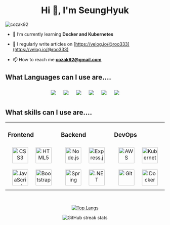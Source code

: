 
<h1 align="center">Hi 👋, I'm SeungHyuk</h1>
<p align="left"> <img src="https://komarev.com/ghpvc/?username=cozak92&label=Profile%20views&color=0e75b6&style=flat" alt="cozak92" /> </p>

- 🌱 I’m currently learning **Docker and Kubernetes**

- 📝 I regularly write articles on [https://velog.io/@roo333](https://velog.io/@roo333)

- 📫 How to reach me **cozak92@gmail.com**

## What Languages can I use are....
<div align="center">  

<img style="margin: 10px" src="https://img.shields.io/badge/C-A8B9CC?style=flat-square&logo=c&logoColor=white" />  
<img style="margin: 10px" src="https://img.shields.io/badge/C++-00599C?style=flat-square&logo=c%2b%2b&logoColor=white" />  

<img style="margin: 10px" src="https://img.shields.io/badge/C#-239120?style=flat-square&logo=csharp&logoColor=white"  />  
<img style="margin: 10px" src="https://img.shields.io/badge/Python-3766AB?style=flat-square&logo=Python&logoColor=white" />
<img style="margin: 10px" src="https://img.shields.io/badge/JAVA-007396?style=flat-square&logo=java&logoColor=white" />
<img style="margin: 10px" src="https://img.shields.io/badge/JavaScript-F7DF1E?style=flat-square&logo=JavaScript&logoColor=white"  />  
</div>

## What skills can I use are....
<div align="center">  
<table><tr><td valign="top" width="33%">

### Frontend  
<div align="center">  
<img style="margin: 10px" src="https://profilinator.rishav.dev/skills-assets/css3-original-wordmark.svg" alt="CSS3" height="50" />  
<img style="margin: 10px" src="https://profilinator.rishav.dev/skills-assets/html5-original-wordmark.svg" alt="HTML5" height="50" />  
<img style="margin: 10px" src="https://profilinator.rishav.dev/skills-assets/javascript-original.svg" alt="JavaScript" height="50" />  
<img style="margin: 10px" src="https://profilinator.rishav.dev/skills-assets/bootstrap-plain.svg" alt="Bootstrap" height="50" />  
</div>

</td><td valign="top" width="33%">



### Backend  
<div align="center">  
<img style="margin: 10px" src="https://profilinator.rishav.dev/skills-assets/nodejs-original-wordmark.svg" alt="Node.js" height="50" />  
<img style="margin: 10px" src="https://profilinator.rishav.dev/skills-assets/express-original-wordmark.svg" alt="Express.js" height="50" />  
<img style="margin: 10px" src="https://profilinator.rishav.dev/skills-assets/springio-icon.svg" alt="Spring" height="50" />  
<img style="margin: 10px" src="https://profilinator.rishav.dev/skills-assets/dot-net-original-wordmark.svg" alt=".NET" height="50" />  
</div>

</td><td valign="top" width="33%">



### DevOps  
<div align="center">  
<img style="margin: 10px" src="https://profilinator.rishav.dev/skills-assets/amazonwebservices-original-wordmark.svg" alt="AWS" height="50" />  
<img style="margin: 10px" src="https://profilinator.rishav.dev/skills-assets/kubernetes-icon.svg" alt="Kubernetes" height="50" />  
<img style="margin: 10px" src="https://profilinator.rishav.dev/skills-assets/git-scm-icon.svg" alt="Git" height="50" />  
<img style="margin: 10px" src="https://profilinator.rishav.dev/skills-assets/docker-original-wordmark.svg" alt="Docker" height="50" />  
</div>

</td></tr></table>  
</div>

<br/>  

<div align="center">  

[![Top Langs](https://github-readme-stats.vercel.app/api/top-langs/?username=Cozak92)](https://github.com/anuraghazra/github-readme-stats)
</div>

<div align="center">  

![GitHub streak stats](https://github-readme-streak-stats.herokuapp.com/?user=Cozak92)  

</div>
